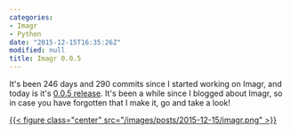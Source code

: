 ```yaml
---
categories:
- Imagr
- Python
date: "2015-12-15T16:35:26Z"
modified: null
title: Imagr 0.0.5
---
```


It's been 246 days and 290 commits since I started working on Imagr, and today is it's [0.0.5 release](https://github.com/grahamgilbert/imagr/releases/tag/0.0.5). It's been a while since I blogged about Imagr, so in case you have forgotten that I make it, go and take a look!

[{{< figure class="center" src="/images/posts/2015-12-15/imagr.png" >}}](https://github.com/grahamgilbert/imagr/releases/tag/0.0.5)
